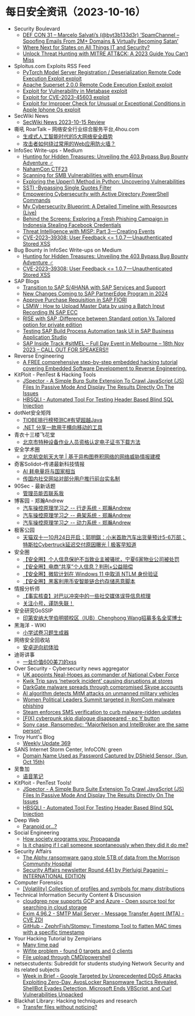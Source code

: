 # 每日安全资讯（2023-10-16）

- Security Boulevard
  - [DEF CON 31 –  Marcelo Salvati’s (@byt3b133d3r) ‘SpamChannel – Spoofing Emails From 2M+ Domains & Virtually Becoming Satan’](https://securityboulevard.com/2023/10/def-con-31-marcelo-salvatis-byt3b133d3r-spamchannel-spoofing-emails-from-2m-domains-virtually-becoming-satan/)
  - [Where Next for States on All Things IT and Security?](https://securityboulevard.com/2023/10/where-next-for-states-on-all-things-it-and-security/)
  - [Unlock Threat Hunting with MITRE ATT&CK: A 2023 Guide You Can’t Miss](https://securityboulevard.com/2023/10/unlock-threat-hunting-with-mitre-attck-a-2023-guide-you-cant-miss/)
- Sploitus.com Exploits RSS Feed
  - [PyTorch Model Server Registration / Deserialization Remote Code Execution Exploit exploit](https://sploitus.com/exploit?id=1337DAY-ID-39115&utm_source=rss&utm_medium=rss)
  - [Apache Superset 2.0.0 Remote Code Execution Exploit exploit](https://sploitus.com/exploit?id=1337DAY-ID-39114&utm_source=rss&utm_medium=rss)
  - [Exploit for Vulnerability in Metabase exploit](https://sploitus.com/exploit?id=D71F3A02-C6FE-50AC-812F-5CEE39D846D4&utm_source=rss&utm_medium=rss)
  - [Exploit for CVE-2023-45603 exploit](https://sploitus.com/exploit?id=63A160C2-EA54-5739-8B28-FC458BBA0A37&utm_source=rss&utm_medium=rss)
  - [Exploit for Improper Check for Unusual or Exceptional Conditions in Apple Iphone Os exploit](https://sploitus.com/exploit?id=5ED07DA8-F43C-5785-AEDA-21E8B8966A90&utm_source=rss&utm_medium=rss)
- SecWiki News
  - [SecWiki News 2023-10-15 Review](http://www.sec-wiki.com/?2023-10-15)
- 嘶吼 RoarTalk – 网络安全行业综合服务平台,4hou.com
  - [生成式人工智能时代的5大网络安全趋势](https://www.4hou.com/posts/L1z4)
  - [攻击者如何绕过常用的Web应用防火墙？](https://www.4hou.com/posts/QKRl)
- InfoSec Write-ups - Medium
  - [Hunting for Hidden Treasures: Unveiling the 403 Bypass Bug Bounty Adventure ️‍♂️](https://infosecwriteups.com/hunting-for-hidden-treasures-unveiling-the-403-bypass-bug-bounty-adventure-%EF%B8%8F-%EF%B8%8F-c6d17a0282ac?source=rss----7b722bfd1b8d---4)
  - [NahamCon CTF23](https://infosecwriteups.com/nahamcon-ctf23-71d85011643a?source=rss----7b722bfd1b8d---4)
  - [Scanning for SMB Vulnerabilities with enum4linux](https://infosecwriteups.com/scanning-for-smb-vulnerabilities-with-enum4linux-896f76d0c078?source=rss----7b722bfd1b8d---4)
  - [Exploring the Upper() Method in Python: Uncovering Vulnerabilities](https://infosecwriteups.com/exploring-the-upper-method-in-python-uncovering-vulnerabilities-6044f5946e2d?source=rss----7b722bfd1b8d---4)
  - [SSTI -Bypassing Single Quotes Filter](https://infosecwriteups.com/ssti-bypassing-single-quotes-filter-dc0ee4e4f011?source=rss----7b722bfd1b8d---4)
  - [Empowering Cybersecurity with Active Directory PowerShell Commands](https://infosecwriteups.com/empowering-cybersecurity-with-active-directory-powershell-commands-d61e881933e1?source=rss----7b722bfd1b8d---4)
  - [My Cybersecurity Blueprint: A Detailed Timeline with Resources (Live)](https://infosecwriteups.com/cybersecurity-blueprint-guide-559c0824cae3?source=rss----7b722bfd1b8d---4)
  - [Behind the Screens: Exploring a Fresh Phishing Campaign in Indonesia Stealing Facebook Credentials](https://infosecwriteups.com/behind-the-screens-exploring-a-fresh-phishing-campaign-in-indonesia-stealing-facebook-credentials-9240016c5989?source=rss----7b722bfd1b8d---4)
  - [Threat Intelligence with MISP: Part 3 — Creating Events](https://infosecwriteups.com/threat-intelligence-with-misp-part-3-creating-events-fccc25ac2017?source=rss----7b722bfd1b8d---4)
  - [CVE-2023–39308: User Feedback <= 1.0.7 — Unauthenticated Stored XSS](https://infosecwriteups.com/cve-2023-39308-wordpress-plugin-user-feedback-1-0-7-unauthenticated-stored-xss-db992a01686a?source=rss----7b722bfd1b8d---4)
- Bug Bounty in InfoSec Write-ups on Medium
  - [Hunting for Hidden Treasures: Unveiling the 403 Bypass Bug Bounty Adventure ️‍♂️](https://infosecwriteups.com/hunting-for-hidden-treasures-unveiling-the-403-bypass-bug-bounty-adventure-%EF%B8%8F-%EF%B8%8F-c6d17a0282ac?source=rss----7b722bfd1b8d--bug_bounty)
  - [CVE-2023–39308: User Feedback <= 1.0.7 — Unauthenticated Stored XSS](https://infosecwriteups.com/cve-2023-39308-wordpress-plugin-user-feedback-1-0-7-unauthenticated-stored-xss-db992a01686a?source=rss----7b722bfd1b8d--bug_bounty)
- SAP Blogs
  - [Transition to SAP S/4HANA with SAP Services and Support](https://blogs.sap.com/2023/10/15/transition-to-sap-s-4hana-with-sap-services-and-support/)
  - [New Changes Coming to SAP PartnerEdge Program in 2024](https://blogs.sap.com/2023/10/15/new-changes-coming-to-sap-partneredge-program-in-2024/)
  - [Approve Purchase Requisition in SAP FIORI](https://blogs.sap.com/2023/10/15/approve-purchase-requisition-in-sap-fiori/)
  - [LSMW : How to Upload Master Data by using a Batch Input Recording IN SAP ECC](https://blogs.sap.com/2023/10/15/lsmw-how-to-upload-master-data-by-using-a-batch-input-recording-in-sap-ecc/)
  - [RISE with SAP :Difference between Standard option Vs Tailored option for private edition](https://blogs.sap.com/2023/10/15/rise-with-sap-difference-between-standard-option-vs-tailored-option-for-private-edition/)
  - [Testing SAP Build Process Automation task UI in SAP Business Application Studio](https://blogs.sap.com/2023/10/15/testing-sap-build-process-automation-task-ui-in-sap-business-application-studio/)
  - [SAP Inside Track #sitMEL – Full Day Event in Melbourne – 18th Nov 2023 – CALL OUT FOR SPEAKERS!!](https://blogs.sap.com/2023/10/15/sap-inside-track-sitmel-full-day-event-in-melbourne-18th-nov-2023-call-out-for-speakers/)
- Reverse Engineering
  - [A FREE comprehensive step-by-step embedded hacking tutorial covering Embedded Software Development to Reverse Engineering.](https://www.reddit.com/r/ReverseEngineering/comments/178skf9/a_free_comprehensive_stepbystep_embedded_hacking/)
- KitPloit - PenTest & Hacking Tools
  - [JSpector - A Simple Burp Suite Extension To Crawl JavaScript (JS) Files In Passive Mode And Display The Results Directly On The Issues](http://www.kitploit.com/2023/10/jspector-simple-burp-suite-extension-to.html)
  - [HBSQLI - Automated Tool For Testing Header Based Blind SQL Injection](http://www.kitploit.com/2023/10/hbsqli-automated-tool-for-testing.html)
- dotNet安全矩阵
  - [TIOBE排行榜预测C#有望超越Java](https://mp.weixin.qq.com/s?__biz=MzUyOTc3NTQ5MA==&mid=2247489009&idx=1&sn=f53760cbfe8de29441c9feb00baac079&chksm=fa5abb1ccd2d320a5424cb0fa7a7f812ba8d8b0b376e2f5fd1a3968545bd158b658a078ce313&scene=58&subscene=0#rd)
  - [.NET 分享一款用于横向移动的工具](https://mp.weixin.qq.com/s?__biz=MzUyOTc3NTQ5MA==&mid=2247489009&idx=2&sn=f3d74e3ebd7036cd759078cc3ae9eaa0&chksm=fa5abb1ccd2d320aa74f8a8268c997dae71fdfaa14098a67e74c42f3fcc98bcb202d1b887f9a&scene=58&subscene=0#rd)
- 青衣十三楼飞花堂
  - [北京市特种设备作业人员资格认定电子证书下载方法](https://mp.weixin.qq.com/s?__biz=MzUzMjQyMDE3Ng==&mid=2247486905&idx=1&sn=2fcef6b0b31a45f0840a9d9fb2ebf32a&chksm=fab2ce86cdc547900af01fadaf208caf4339d6c80b6ccb6a559043dab4f7a8225fdf1af2b76c&scene=58&subscene=0#rd)
- 安全学术圈
  - [北京航空航天大学 |  基于异构图卷积网络的网络威胁情报建模](https://mp.weixin.qq.com/s?__biz=MzU5MTM5MTQ2MA==&mid=2247489874&idx=1&sn=3813703202028038faaac620e7e13acf&chksm=fe2ee6d9c9596fcf07e7382aca3649808b41143a981a2633e571a9e3b61f6c1976901b167ec9&scene=58&subscene=0#rd)
- 奇客Solidot–传递最新科技情报
  - [AI 耗电量将与国家相当](https://www.solidot.org/story?sid=76347)
  - [传国内社交网站对部分用户推行前台实名制](https://www.solidot.org/story?sid=76346)
- 90Sec - 最新话题
  - [管理员能否联系我](https://forum.90sec.com/t/topic/2321)
- 博客园 - 郑瀚Andrew
  - [汽车操控原理学习之 -- 行走系统 - 郑瀚Andrew](https://www.cnblogs.com/LittleHann/p/17753360.html)
  - [汽车操控原理学习之 -- 悬架系统  - 郑瀚Andrew](https://www.cnblogs.com/LittleHann/p/17736545.html)
  - [汽车操控原理学习之 -- 动力系统 - 郑瀚Andrew](https://www.cnblogs.com/LittleHann/p/17726824.html)
- 极客公园
  - [天猫双十一10月24日开启；郭明錤：小米首款汽车出货量预计5-6万部；特斯拉Cybertruck延迟交付原因曝光 | 极客早知道](https://mp.weixin.qq.com/s?__biz=MTMwNDMwODQ0MQ==&mid=2653015961&idx=1&sn=f03c2a63cf577e1a18adf8a9c299fdad&chksm=7e54b22f49233b3929e63fa8d083d1eaa73a4952c042518fea7c09a575622b13e8c86fe68b8a&scene=58&subscene=0#rd)
- 安全圈
  - [【安全圈】个人信息保护不当致业主被骚扰，宁夏6家物业公司被处罚](https://mp.weixin.qq.com/s?__biz=MzIzMzE4NDU1OQ==&mid=2652046591&idx=1&sn=2c9ee2c9b7e7fff584ddb326b7d3755c&chksm=f36e28bfc419a1a9a8e105a3186ca6541f609223dd33e54930d314b6314e817a1395ccaa0d4a&scene=58&subscene=0#rd)
  - [【安全圈】电商“共享”个人信息？判刑+公益赔偿](https://mp.weixin.qq.com/s?__biz=MzIzMzE4NDU1OQ==&mid=2652046591&idx=2&sn=65c411fa99b3b0123881c82a94db24f1&chksm=f36e28bfc419a1a9532520cc25af804249041028bd876578716a0096badeaed41bb17c4d55f8&scene=58&subscene=0#rd)
  - [【安全圈】微软计划在 Windows 11 中取消 NTLM 身份验证](https://mp.weixin.qq.com/s?__biz=MzIzMzE4NDU1OQ==&mid=2652046591&idx=3&sn=b04f4479e09f7c06eb654153f15d9a2c&chksm=f36e28bfc419a1a9c0d17226efea66bcc75dba2dc514c139981cb02a995fd3b12d5e6733ec38&scene=58&subscene=0#rd)
  - [【安全圈】黑客利用币安智能链合约存储恶意脚本](https://mp.weixin.qq.com/s?__biz=MzIzMzE4NDU1OQ==&mid=2652046591&idx=4&sn=68230f475cf11884e1da1bf291acab69&chksm=f36e28bfc419a1a9384a68aa56e75084315ea88617b5b14b9fcdd13e49ce142092b1891feb65&scene=58&subscene=0#rd)
- 情报分析师
  - [【事实核查】对巴以冲突中的一些社交媒体误导信息梳理](https://mp.weixin.qq.com/s?__biz=MzA3Mjc1MTkwOA==&mid=2650541162&idx=1&sn=bf2a2a0b63141d2083dc141a82bb584e&chksm=87112221b066ab37d643974395314737bfb2f9c20c701081f49788f00cbe3c4a0f2764827941&scene=58&subscene=0#rd)
  - [关注小号，谨防失联！](https://mp.weixin.qq.com/s?__biz=MzA3Mjc1MTkwOA==&mid=2650541162&idx=2&sn=c95984f4c890d1d635979e5400101a88&chksm=87112221b066ab378c6b45ff8e1fd4b89278b57841d9a7d1e5d81b8c7994ed3e2c7876ced0e7&scene=58&subscene=0#rd)
- 安全研究GoSSIP
  - [印第安纳大学伯明顿校区（IUB）Chenghong Wang招募多名全奖博士](https://mp.weixin.qq.com/s?__biz=Mzg5ODUxMzg0Ng==&mid=2247496453&idx=1&sn=70843f0a0b20f5e9c6a52034422aec61&chksm=c063dddcf71454cafc0c91a332afe8cc25e71860cf12fe36bb8299417cba82a3cd68c30fa529&scene=58&subscene=0#rd)
- 黑海洋 - WIKI
  - [小学试卷习题生成器](https://blog.upx8.com/3871)
- 网络安全回收站
  - [安卓逆向初体验](https://mp.weixin.qq.com/s?__biz=Mzg2MTc1NDAxMA==&mid=2247483988&idx=1&sn=acf3c4611475af79a9eb200679de35f9&chksm=ce1305a1f9648cb7a5829d7b4be14676905eb1bd22a59a545848193e44ddd6b28578ea2857c5&scene=58&subscene=0#rd)
- 迪哥讲事
  - [一处价值600美刀的xss](https://mp.weixin.qq.com/s?__biz=MzIzMTIzNTM0MA==&mid=2247492270&idx=1&sn=493d962eedad6987b8ad19d4ad285bca&chksm=e8a5e8cddfd261dbdd98a71ac47f1b97184e8b8cf7547eb34bfbbc90dc40b6825a755b618b36&scene=58&subscene=0#rd)
- Over Security - Cybersecurity news aggregator
  - [UK appoints Neal-Hopes as commander of National Cyber Force](https://therecord.media/neal-hopes-appointed-commander-uk-national-cyber-force)
  - [Kwik Trip says ‘network incident’ causing disruptions at stores](https://therecord.media/kwik-trip-network-incident-causing-disruptions)
  - [DarkGate malware spreads through compromised Skype accounts](https://www.bleepingcomputer.com/news/security/darkgate-malware-spreads-through-compromised-skype-accounts/)
  - [AI algorithm detects MitM attacks on unmanned military vehicles](https://www.bleepingcomputer.com/news/security/ai-algorithm-detects-mitm-attacks-on-unmanned-military-vehicles/)
  - [Women Political Leaders Summit targeted in RomCom malware phishing](https://www.bleepingcomputer.com/news/security/women-political-leaders-summit-targeted-in-romcom-malware-phishing/)
  - [Steam enforces SMS verification to curb malware-ridden updates](https://www.bleepingcomputer.com/news/security/steam-enforces-sms-verification-to-curb-malware-ridden-updates/)
  - [[FIX] cyberpunk skip dialogue disappeared - pc Y button](https://trueliarx.blogspot.com/2023/10/fix-cyberpunk-skip-dialogue-disappeared.html)
  - [Sony case, Ransomedvc: “MajorNelson and IntelBroker are the same person”](https://www.suspectfile.com/sony-case-ransomedvc-majornelson-and-intelbroker-are-the-same-person/)
- Troy Hunt's Blog
  - [Weekly Update 369](https://www.troyhunt.com/weekly-update-369/)
- SANS Internet Storm Center, InfoCON: green
  - [Domain Name Used as Password Captured by DShield Sensor, (Sun, Oct 15th)](https://isc.sans.edu/diary/rss/30312)
- 吴鲁加
  - [语音笔记](https://mp.weixin.qq.com/s?__biz=Mzg5NDY4ODM1MA==&mid=2247484525&idx=1&sn=356e497541b068f6ec0eb76e140e0392&chksm=c01a895cf76d004a8ad443539e2a5ea0edf73fa897107e9893a2f7f9e58359746f4b5b4dcf13&scene=58&subscene=0#rd)
- KitPloit - PenTest Tools!
  - [JSpector - A Simple Burp Suite Extension To Crawl JavaScript (JS) Files In Passive Mode And Display The Results Directly On The Issues](http://www.kitploit.com/2023/10/jspector-simple-burp-suite-extension-to.html)
  - [HBSQLI - Automated Tool For Testing Header Based Blind SQL Injection](http://www.kitploit.com/2023/10/hbsqli-automated-tool-for-testing.html)
- Deep Web
  - [Paranoid or…?](https://www.reddit.com/r/deepweb/comments/1789hxu/paranoid_or/)
- Social Engineering
  - [How society programs you: Propaganda](https://www.reddit.com/r/SocialEngineering/comments/178kx6p/how_society_programs_you_propaganda/)
  - [Is it chasing if I call someone spontaneously when they did it do me?](https://www.reddit.com/r/SocialEngineering/comments/17878ys/is_it_chasing_if_i_call_someone_spontaneously/)
- Security Affairs
  - [The Alphv ransomware gang stole 5TB of data from the Morrison Community Hospital](https://securityaffairs.com/152486/cyber-crime/alphv-ransomware-morrison-community-hospital.html)
  - [Security Affairs newsletter Round 441 by Pierluigi Paganini – INTERNATIONAL EDITION](https://securityaffairs.com/152480/breaking-news/security-affairs-newsletter-round-441-by-pierluigi-paganini-international-edition.html)
- Computer Forensics
  - [[Volatility] Collection of profiles and symbols for many distributions](https://www.reddit.com/r/computerforensics/comments/178psuy/volatility_collection_of_profiles_and_symbols_for/)
- Technical Information Security Content & Discussion
  - [cloudgrep now supports GCP and Azure - Open source tool for searching in cloud storage](https://www.reddit.com/r/netsec/comments/178dyfx/cloudgrep_now_supports_gcp_and_azure_open_source/)
  - [Exim 4.96.2 - SMTP Mail Server - Message Transfer Agent (MTA) - CVE ZDI](https://www.reddit.com/r/netsec/comments/178mbjz/exim_4962_smtp_mail_server_message_transfer_agent/)
  - [GitHub - ZephrFish/Stompy: Timestomp Tool to flatten MAC times with a specific timestamp](https://www.reddit.com/r/netsec/comments/178431s/github_zephrfishstompy_timestomp_tool_to_flatten/)
- Your Hacking Tutorial by Zempirians
  - [Many time pad](https://www.reddit.com/r/HowToHack/comments/178kzo8/many_time_pad/)
  - [Wifite problem - found 0 targets and 0 clients](https://www.reddit.com/r/HowToHack/comments/1788300/wifite_problem_found_0_targets_and_0_clients/)
  - [File upload through CMD/powershell](https://www.reddit.com/r/HowToHack/comments/178hyp2/file_upload_through_cmdpowershell/)
- netsecstudents: Subreddit for students studying Network Security and its related subjects
  - [Week in Brief - Google Targeted by Unprecedented DDoS Attacks Exploiting Zero-Day, AvosLocker Ransomware Tactics Revealed, ShellBot Evades Detection, Microsoft Ends VBScript, and Curl Vulnerabilities Unpacked](https://www.reddit.com/r/netsecstudents/comments/178mi2b/week_in_brief_google_targeted_by_unprecedented/)
- Blackhat Library: Hacking techniques and research
  - [Transfer files without noticing?](https://www.reddit.com/r/blackhat/comments/178ijmf/transfer_files_without_noticing/)
